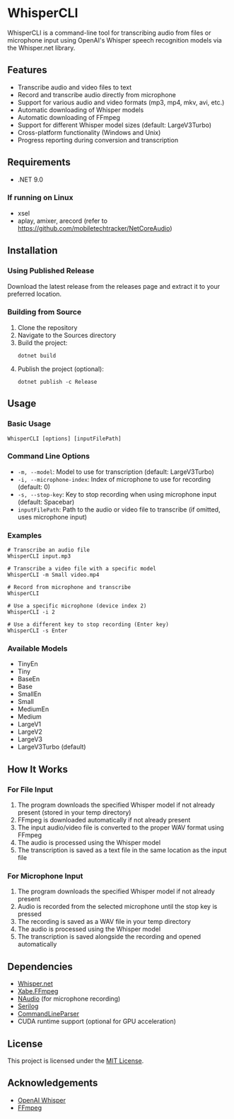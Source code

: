 # WhisperCLI

WhisperCLI is a command-line tool for transcribing audio from files or microphone input using OpenAI's Whisper speech recognition models via the Whisper.net library.

## Features

- Transcribe audio and video files to text
- Record and transcribe audio directly from microphone
- Support for various audio and video formats (mp3, mp4, mkv, avi, etc.)
- Automatic downloading of Whisper models
- Automatic downloading of FFmpeg
- Support for different Whisper model sizes (default: LargeV3Turbo)
- Cross-platform functionality (Windows and Unix)
- Progress reporting during conversion and transcription

## Requirements

- .NET 9.0

### If running on Linux

- xsel
- aplay, amixer, arecord (refer to https://github.com/mobiletechtracker/NetCoreAudio)

## Installation

### Using Published Release

Download the latest release from the releases page and extract it to your preferred location.

### Building from Source

1. Clone the repository
2. Navigate to the Sources directory
3. Build the project:
   ```
   dotnet build
   ```
4. Publish the project (optional):
   ```
   dotnet publish -c Release
   ```

## Usage

### Basic Usage

```
WhisperCLI [options] [inputFilePath]
```

### Command Line Options

- `-m, --model`: Model to use for transcription (default: LargeV3Turbo)
- `-i, --microphone-index`: Index of microphone to use for recording (default: 0)
- `-s, --stop-key`: Key to stop recording when using microphone input (default: Spacebar)
- `inputFilePath`: Path to the audio or video file to transcribe (if omitted, uses microphone input)

### Examples

```
# Transcribe an audio file
WhisperCLI input.mp3

# Transcribe a video file with a specific model
WhisperCLI -m Small video.mp4

# Record from microphone and transcribe
WhisperCLI

# Use a specific microphone (device index 2)
WhisperCLI -i 2

# Use a different key to stop recording (Enter key)
WhisperCLI -s Enter
```

### Available Models

- TinyEn
- Tiny
- BaseEn
- Base
- SmallEn
- Small
- MediumEn
- Medium
- LargeV1
- LargeV2
- LargeV3
- LargeV3Turbo (default)

## How It Works

### For File Input

1. The program downloads the specified Whisper model if not already present (stored in your temp directory)
2. FFmpeg is downloaded automatically if not already present
3. The input audio/video file is converted to the proper WAV format using FFmpeg
4. The audio is processed using the Whisper model
5. The transcription is saved as a text file in the same location as the input file

### For Microphone Input

1. The program downloads the specified Whisper model if not already present
2. Audio is recorded from the selected microphone until the stop key is pressed
3. The recording is saved as a WAV file in your temp directory
4. The audio is processed using the Whisper model
5. The transcription is saved alongside the recording and opened automatically

## Dependencies

- [Whisper.net](https://github.com/sandrohanea/whisper.net)
- [Xabe.FFmpeg](https://github.com/tomaszzmuda/Xabe.FFmpeg)
- [NAudio](https://github.com/naudio/NAudio) (for microphone recording)
- [Serilog](https://serilog.net/)
- [CommandLineParser](https://github.com/commandlineparser/commandline)
- CUDA runtime support (optional for GPU acceleration)

## License

This project is licensed under the [MIT License](LICENSE).

## Acknowledgements

- [OpenAI Whisper](https://github.com/openai/whisper)
- [FFmpeg](https://ffmpeg.org/)
